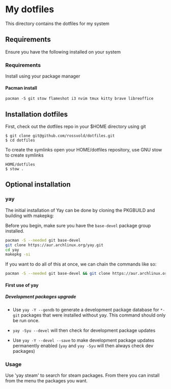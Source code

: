 # My dotfiles

This directory contains the dotfiles for my system

## Requirements

Ensure you have the following installed on your system

### Requirements

Install using your package manager

#### Pacman install
```
pacman -S git stow flameshot i3 nvim tmux kitty brave libreoffice
```

## Installation dotfiles

First, check out the dotfiles repo in your $HOME directory using git

```
$ git clone git@github.com/rossvold/dotfiles.git
$ cd dotfiles
```

To create the symlinks open your HOME/dotfiles repository, use GNU stow to create symlinks

```
HOME/dotfiles
$ stow .
```

## Optional installation

### yay

The initial installation of Yay can be done by cloning the PKGBUILD and
building with makepkg:

Before you begin, make sure you have the `base-devel` package group installed.

```sh
pacman -S --needed git base-devel
git clone https://aur.archlinux.org/yay.git
cd yay
makepkg -si
```

If you want to do all of this at once, we can chain the commands like so:

```sh
pacman -S --needed git base-devel && git clone https://aur.archlinux.org/yay.git && cd yay && makepkg -si
```

#### First use of yay

##### Development packages upgrade

- Use `yay -Y --gendb` to generate a development package database for `*-git`
  packages that were installed without yay.
  This command should only be run once.

- `yay -Syu --devel` will then check for development package updates

- Use `yay -Y --devel --save` to make development package updates permanently
  enabled (`yay` and `yay -Syu` will then always check dev packages)

### Usage

Use 'yay steam' to search for steam packages. From there you can install from the menu the packages you want.


